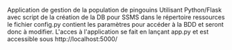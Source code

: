 Application de gestion de la population de pingouins
Utilisant Python/Flask avec script de la création de la DB pour SSMS dans le répertoire ressources
le fichier config.py contient les paramètres pour accéder à la BDD et seront donc à modifier.
L'acces à l'application se fait en lançant app.py et est accessible sous http://localhost:5000/
